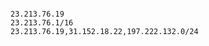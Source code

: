 <!-- usedin: [ _includes/_inlines/StackManagement/common/network-configuration] - layout:code post: network-configuration_configure-network-traffic -->

```

23.213.76.19
23.213.76.1/16
23.213.76.19,31.152.18.22,197.222.132.0/24

```
